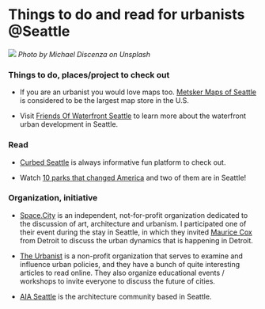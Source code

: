 
# Things to do and read for urbanists @Seattle

![](seattleinteroduction.jpg)
*Photo by Michael Discenza on Unsplash*

### Things to do, places/project to check out

- If you are an urbanist you would love maps too. [Metsker Maps of Seattle](http://www.metskers.com/) is considered to be the largest map store in the U.S.

- Visit [Friends Of Waterfront Seattle](http://www.friendsofwaterfrontseattle.org/) to learn more about the waterfront urban development in Seattle.

### Read

- [Curbed Seattle](https://seattle.curbed.com/) is always informative fun platform to check out.

- Watch [10 parks that changed America](http://www.pbs.org/ten-that-changed-america/season-1/episode-3/) and two of them are in Seattle!

### Organization, initiative

- [Space.City](http://www.spacecityseattle.org/) is an independent, not-for-profit organization dedicated to the discussion of art, architecture and urbanism. I participated one of their event during the stay in Seattle, in which they invited [Maurice Cox](https://www.architectmagazine.com/design/maurice-coxs-detroit_o) from Detroit to discuss the urban dynamics that is happening in Detroit.

- [The Urbanist](https://www.theurbanist.org/) is a non-profit organization that serves to examine and influence urban policies, and they have a bunch of quite interesting articles to read online. They also organize educational events / workshops to invite everyone to discuss the future of cities.

- [AIA Seattle](https://www.aiaseattle.org/) is the architecture community based in Seattle.
